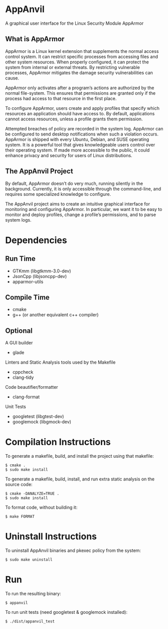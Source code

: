# AppAnvil
A graphical user interface for the Linux Security Module AppArmor

## What is AppArmor
AppArmor is a Linux kernel extension that supplements the normal access control system. It can restrict specific processes from accessing files and other system resources. When properly configured, it can protect the system from internal or external threats. By restricting vulnerable processes, AppArmor mitigates the damage security vulnerabilities can cause.

AppArmor only activates after a program’s actions are authorized by the normal file-system. This ensures that permissions are granted only if the process had access to that resource in the first place.

To configure AppArmor, users create and apply profiles that specify which resources an application should have access to. By default, applications cannot access resources, unless a profile grants them permission. 

Attempted breaches of policy are recorded in the system log. AppArmor can be configured to send desktop notifications when such a violation occurs. 
AppArmor is shipped with every Ubuntu, Debian, and SUSE operating system. It is a powerful tool that gives knowledgeable users control over their operating system. If made more accessible to the public, it could enhance privacy and security for users of Linux distributions.

## The AppAnvil Project
By default, AppArmor doesn’t do very much, running silently in the background. Currently, it is only accessible through the command-line, and requires some specialized knowledge to configure. 

The AppAnvil project aims to create an intuitive graphical interface for monitoring and configuring AppArmor. In particular, we want it to be easy to monitor and deploy profiles, change a profile’s permissions, and to parse system logs.

# Dependencies
## Run Time
* GTKmm (libgtkmm-3.0-dev)
* JsonCpp (libjsoncpp-dev)
* apparmor-utils

## Compile Time
* cmake
* g++ (or another equivalent c++ compiler)

## Optional
A GUI builder
* glade 

Linters and Static Analysis tools used by the Makefile
* cppcheck
* clang-tidy

Code beautifier/formatter
* clang-format

Unit Tests
* googletest (libgtest-dev)
* googlemock (libgmock-dev)

# Compilation Instructions

To generate a makefile, build, and install the project using that makefile:
```
$ cmake .
$ sudo make install
```
To generate a makefile, build, install, and run extra static analysis on the source code:
```
$ cmake -DANALYZE=TRUE .
$ sudo make install
```
To format code, without building it:
```
$ make FORMAT
```
# Uninstall Instructions

To uninstall AppAnvil binaries and pkexec policy from the system:
```
$ sudo make uninstall
```

# Run
To run the resulting binary:
```
$ appanvil
```
To run unit tests (need googletest & googlemock installed):
```
$ ./dist/appanvil_test
```
